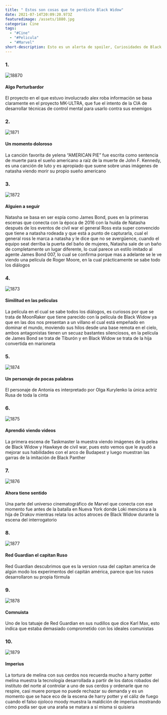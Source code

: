 ```yaml
---
title: " Estos son cosas que te perdiste Black Widow"
date: 2021-07-14T20:09:20.973Z
featuredimage: /assets/1880.jpg
categoria: Cine
tags:
  - "#Cine"
  - "#Pelicula"
  - "#Marvel"
short-description: Esto es un alerta de spoiler, Curiosidades de Black Widow
---
```

### 1.

![18870](/assets/1870.jpg "1870")

#### Algo Perturbardor <br/>


El proyecto en el que estuvo involucrado alex roba información se basa claramente en el proyecto MK-ULTRA, que fue el intento de la CIA de desarrollar técnicas de control mental para usarlo contra sus enemigos 

### 2.

![1871](/assets/1871.jpg "1871")

#### Un momento doloroso <br/>


La canción favorita de yelena “AMERICAN PIE” fue escrita como sentencia de muerte para el sueño americano a raíz de la muerte de John F. Kennedy, es una canción de luto y es apropiado que suene sobre unas imágenes de natasha viendo morir su propio sueño americano 

### 3.

![1872](/assets/1872.jpg "1872")

#### Alguien a seguir <br/>


Natasha se basa en ser espía como James Bond, pues en la primeras escenas que conecta con la época de 2016 con la huida de Natasha después de los eventos de civil war el general Ross esta super convencido que tiene a natasha rodeada y que está a punto de capturarla, cual el general ross le marca a natasha y le dice que no se avergüence, cuando el equipo seat derriba la puerta del baño de mujeres, Natasha sale de un baño de completamente un lugar diferente, lo cual parece un estilo imitado al agente James Bond 007, lo cual se confirma porque mas a adelante se le ve viendo una película de Roger Moore, en la cual prácticamente se sabe todo los diálogos 

### 4.

![1873](/assets/1873.jpg "1873")

#### Similitud en las películas <br/>


La película en el cual se sabe todos los diálogos, es curiosos por que se trata de MoonRaker que tiene parecido con la película de Black Widow ya que en las dos nos presentan a un villano el cual está empeñado en dominar el mundo, moviendo sus hilos desde una base remota en el cielo, ambos antagonistas tienen un secuaz bastantes silenciosos, en la película de James Bond se trata de Tiburón y en Black Widow se trata de la hija convertida en marioneta 

### 5.

![1874](/assets/1874.jpg "1874")

#### Un personaje de pocas palabras <br/>


El personaje de Antonia es interpretado por Olga Kurylenko la única actriz Rusa de toda la cinta 

### 6.

![1875](/assets/1875.jpg "1875")

#### Aprendió viendo videos <br/>


La primera escena de Taskmaster la muestra viendo imágenes de la pelea de Black Widow y Hawkeye de civil war, pues esto vemos que le ayudó a mejorar sus habilidades con el arco de Budapest y luego muestran las garras de la imitación de Black Panther

### 7.

![1876](/assets/1876.jpg "1876")

#### Ahora tiene sentido <br/>


Una parte del universo cinematográfico de Marvel que conecta con ese momento fue antes de la batalla en Nueva York donde Loki menciona a la hija de Drakov mientras relata los actos atroces de Black Widow durante la escena del interrogatorio 

### 8.

![1877](/assets/1876.jpg "1877")

#### Red Guardian el capitan Ruso  <br/>


Red Guardian descubrimos que es la version rusa del capitan america de algún modo los experimentos del capitán américa, parece que los rusos desarrollaron su propia fórmula 

### 9.

![1878](/assets/1878.jpg "1878")

#### Comnuista <br/>


Uno de los tatuaje de Red Guardian en sus nudillos que dice Karl Max, esto indica que estaba demasiado comprometido con los ideales comunistas 

### 10.

![1879](/assets/1879.jpg "1879")

#### Imperius <br/>


La tortura de melina con sus cerdos nos recuerda mucho a harry potter melina muestra la tecnología desarrollada a partir de los datos robados del instituto del norte al controlar a uno de sus cerdos y ordenarle que no respire, casi muere porque no puede rechazar su demanda y es un momento que se hace eco de la escena de harry potter y el cáliz de fuego cuando el falso ojoloco moody muestra la maldición de imperius mostrando cómo podía ser que una araña se matara a sí misma si quisiera